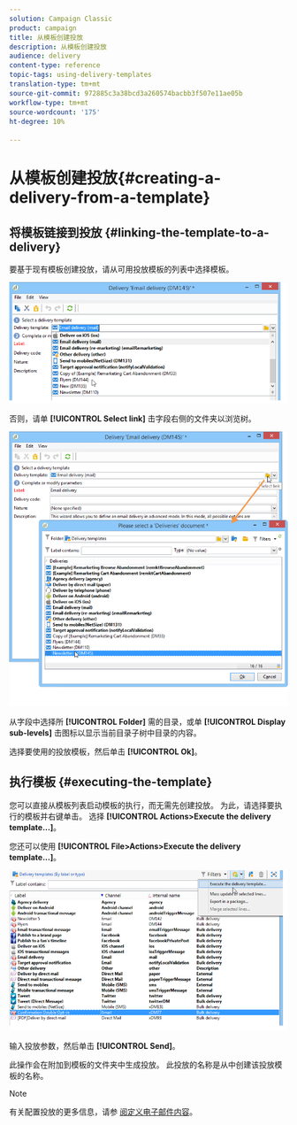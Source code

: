 ```yaml
---
solution: Campaign Classic
product: campaign
title: 从模板创建投放
description: 从模板创建投放
audience: delivery
content-type: reference
topic-tags: using-delivery-templates
translation-type: tm+mt
source-git-commit: 972885c3a38bcd3a260574bacbb3f507e11ae05b
workflow-type: tm+mt
source-wordcount: '175'
ht-degree: 10%

---
```



# 从模板创建投放{#creating-a-delivery-from-a-template}

## 将模板链接到投放 {#linking-the-template-to-a-delivery}

要基于现有模板创建投放，请从可用投放模板的列表中选择模板。

![](assets/s_ncs_user_wizard_select_template.png)

否则，请单 **[!UICONTROL Select link]** 击字段右侧的文件夹以浏览树。

![](assets/s_ncs_user_wizard_choose_link.png)

从字段中选择所 **[!UICONTROL Folder]** 需的目录，或单 **[!UICONTROL Display sub-levels]** 击图标以显示当前目录子树中目录的内容。

选择要使用的投放模板，然后单击 **[!UICONTROL Ok]**。

## 执行模板 {#executing-the-template}

您可以直接从模板列表启动模板的执行，而无需先创建投放。 为此，请选择要执行的模板并右键单击。 选择 **[!UICONTROL Actions>Execute the delivery template...]**。

您还可以使用 **[!UICONTROL File>Actions>Execute the delivery template...]**。

![](assets/s_ncs_user_template_execute_menu.png)

输入投放参数，然后单击 **[!UICONTROL Send]**。

此操作会在附加到模板的文件夹中生成投放。 此投放的名称是从中创建该投放模板的名称。

>[!NOTE]
>
>有关配置投放的更多信息，请参 [阅定义电子邮件内容](../../delivery/using/defining-the-email-content.md)。
